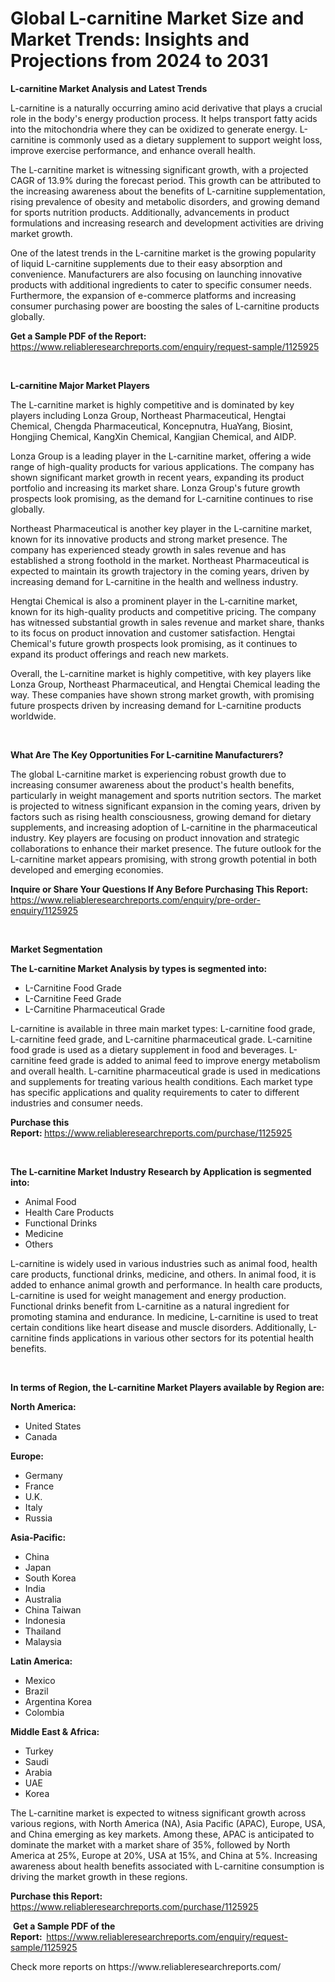 <p><h1>Global L-carnitine Market Size and Market Trends: Insights and Projections from 2024 to 2031</h1></p><p><strong>L-carnitine Market Analysis and Latest Trends</strong></p>
<p><p>L-carnitine is a naturally occurring amino acid derivative that plays a crucial role in the body's energy production process. It helps transport fatty acids into the mitochondria where they can be oxidized to generate energy. L-carnitine is commonly used as a dietary supplement to support weight loss, improve exercise performance, and enhance overall health.</p><p>The L-carnitine market is witnessing significant growth, with a projected CAGR of 13.9% during the forecast period. This growth can be attributed to the increasing awareness about the benefits of L-carnitine supplementation, rising prevalence of obesity and metabolic disorders, and growing demand for sports nutrition products. Additionally, advancements in product formulations and increasing research and development activities are driving market growth.</p><p>One of the latest trends in the L-carnitine market is the growing popularity of liquid L-carnitine supplements due to their easy absorption and convenience. Manufacturers are also focusing on launching innovative products with additional ingredients to cater to specific consumer needs. Furthermore, the expansion of e-commerce platforms and increasing consumer purchasing power are boosting the sales of L-carnitine products globally.</p></p>
<p><strong>Get a Sample PDF of the Report:&nbsp;</strong> <a href="https://www.reliableresearchreports.com/enquiry/request-sample/1125925">https://www.reliableresearchreports.com/enquiry/request-sample/1125925</a></p>
<p>&nbsp;</p>
<p><strong>L-carnitine Major Market Players</strong></p>
<p><p>The L-carnitine market is highly competitive and is dominated by key players including Lonza Group, Northeast Pharmaceutical, Hengtai Chemical, Chengda Pharmaceutical, Koncepnutra, HuaYang, Biosint, Hongjing Chemical, KangXin Chemical, Kangjian Chemical, and AIDP.</p><p>Lonza Group is a leading player in the L-carnitine market, offering a wide range of high-quality products for various applications. The company has shown significant market growth in recent years, expanding its product portfolio and increasing its market share. Lonza Group's future growth prospects look promising, as the demand for L-carnitine continues to rise globally.</p><p>Northeast Pharmaceutical is another key player in the L-carnitine market, known for its innovative products and strong market presence. The company has experienced steady growth in sales revenue and has established a strong foothold in the market. Northeast Pharmaceutical is expected to maintain its growth trajectory in the coming years, driven by increasing demand for L-carnitine in the health and wellness industry.</p><p>Hengtai Chemical is also a prominent player in the L-carnitine market, known for its high-quality products and competitive pricing. The company has witnessed substantial growth in sales revenue and market share, thanks to its focus on product innovation and customer satisfaction. Hengtai Chemical's future growth prospects look promising, as it continues to expand its product offerings and reach new markets.</p><p>Overall, the L-carnitine market is highly competitive, with key players like Lonza Group, Northeast Pharmaceutical, and Hengtai Chemical leading the way. These companies have shown strong market growth, with promising future prospects driven by increasing demand for L-carnitine products worldwide.</p></p>
<p>&nbsp;</p>
<p><strong>What Are The Key Opportunities For L-carnitine Manufacturers?</strong></p>
<p><p>The global L-carnitine market is experiencing robust growth due to increasing consumer awareness about the product's health benefits, particularly in weight management and sports nutrition sectors. The market is projected to witness significant expansion in the coming years, driven by factors such as rising health consciousness, growing demand for dietary supplements, and increasing adoption of L-carnitine in the pharmaceutical industry. Key players are focusing on product innovation and strategic collaborations to enhance their market presence. The future outlook for the L-carnitine market appears promising, with strong growth potential in both developed and emerging economies.</p></p>
<p><strong>Inquire or Share Your Questions If Any Before Purchasing This Report:</strong> <a href="https://www.reliableresearchreports.com/enquiry/pre-order-enquiry/1125925">https://www.reliableresearchreports.com/enquiry/pre-order-enquiry/1125925</a></p>
<p>&nbsp;</p>
<p><strong>Market Segmentation</strong></p>
<p><strong>The L-carnitine Market Analysis by types is segmented into:</strong></p>
<p><ul><li>L-Carnitine Food Grade</li><li>L-Carnitine Feed Grade</li><li>L-Carnitine Pharmaceutical Grade</li></ul></p>
<p><p>L-carnitine is available in three main market types: L-carnitine food grade, L-carnitine feed grade, and L-carnitine pharmaceutical grade. L-carnitine food grade is used as a dietary supplement in food and beverages. L-carnitine feed grade is added to animal feed to improve energy metabolism and overall health. L-carnitine pharmaceutical grade is used in medications and supplements for treating various health conditions. Each market type has specific applications and quality requirements to cater to different industries and consumer needs.</p></p>
<p><strong>Purchase this Report:&nbsp;</strong><a href="https://www.reliableresearchreports.com/purchase/1125925">https://www.reliableresearchreports.com/purchase/1125925</a></p>
<p>&nbsp;</p>
<p><strong>The L-carnitine Market Industry Research by Application is segmented into:</strong></p>
<p><ul><li>Animal Food</li><li>Health Care Products</li><li>Functional Drinks</li><li>Medicine</li><li>Others</li></ul></p>
<p><p>L-carnitine is widely used in various industries such as animal food, health care products, functional drinks, medicine, and others. In animal food, it is added to enhance animal growth and performance. In health care products, L-carnitine is used for weight management and energy production. Functional drinks benefit from L-carnitine as a natural ingredient for promoting stamina and endurance. In medicine, L-carnitine is used to treat certain conditions like heart disease and muscle disorders. Additionally, L-carnitine finds applications in various other sectors for its potential health benefits.</p></p>
<p>&nbsp;</p>
<p><strong>In terms of Region, the L-carnitine Market Players available by Region are:</strong></p>
<p>
    <p> <strong> North America: </strong>
        <ul>
            <li>United States</li>
            <li>Canada</li>
        </ul>
        </p> 
    <p> <strong> Europe: </strong>
        <ul>
            <li>Germany</li>
            <li>France</li>
            <li>U.K.</li>
            <li>Italy</li>
            <li>Russia</li>
        </ul>
        </p> 
    <p> <strong> Asia-Pacific: </strong>
        <ul>
            <li>China</li>
            <li>Japan</li>
            <li>South Korea</li>
            <li>India</li>
            <li>Australia</li>
            <li>China Taiwan</li>
            <li>Indonesia</li>
            <li>Thailand</li>
            <li>Malaysia</li>
        </ul>
        </p> 
    <p> <strong> Latin America: </strong>
        <ul>
            <li>Mexico</li>
            <li>Brazil</li>
            <li>Argentina Korea</li>
            <li>Colombia</li>
        </ul>
        </p> 
    <p> <strong> Middle East & Africa: </strong>
        <ul>
            <li>Turkey</li>
            <li>Saudi</li>
            <li>Arabia</li>
            <li>UAE</li>
            <li>Korea</li>
        </ul>
    </p>
    </p>
<p><p>The L-carnitine market is expected to witness significant growth across various regions, with North America (NA), Asia Pacific (APAC), Europe, USA, and China emerging as key markets. Among these, APAC is anticipated to dominate the market with a market share of 35%, followed by North America at 25%, Europe at 20%, USA at 15%, and China at 5%. Increasing awareness about health benefits associated with L-carnitine consumption is driving the market growth in these regions.</p></p>
<p><strong>Purchase this Report: </strong><a href="https://www.reliableresearchreports.com/purchase/1125925">https://www.reliableresearchreports.com/purchase/1125925</a></p>
<p>&nbsp;<strong>Get a Sample PDF of the Report:&nbsp;&nbsp;</strong><a href="https://www.reliableresearchreports.com/enquiry/request-sample/1125925">https://www.reliableresearchreports.com/enquiry/request-sample/1125925</a></p>
<p><strong></strong></p>
<p>Check more reports on https://www.reliableresearchreports.com/</p>